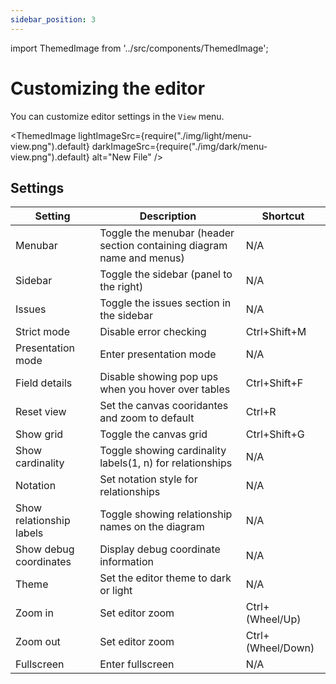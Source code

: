 ```yaml
---
sidebar_position: 3
---
```


import ThemedImage from '../src/components/ThemedImage';

# Customizing the editor

You can customize editor settings in the `View` menu.

<ThemedImage lightImageSrc={require("./img/light/menu-view.png").default} darkImageSrc={require("./img/dark/menu-view.png").default} alt="New File" />

## Settings

| Setting | Description | Shortcut |
| --- | --- | --- |
| Menubar | Toggle the menubar (header section containing diagram name and menus) | N/A |
| Sidebar | Toggle the sidebar (panel to the right) | N/A |
| Issues | Toggle the issues section in the sidebar | N/A |
| Strict mode | Disable error checking | Ctrl+Shift+M |
| Presentation mode | Enter presentation mode | N/A |
| Field details | Disable showing pop ups when you hover over tables | Ctrl+Shift+F |
| Reset view | Set the canvas cooridantes and zoom to default | Ctrl+R |
| Show grid | Toggle the canvas grid | Ctrl+Shift+G |
| Show cardinality | Toggle showing cardinality labels(1, n) for relationships | N/A |
| Notation | Set notation style for relationships | N/A |
| Show relationship labels | Toggle showing relationship names on the diagram | N/A |
| Show debug coordinates | Display debug coordinate information | N/A |
| Theme | Set the editor theme to dark or light | N/A |
| Zoom in | Set editor zoom | Ctrl+(Wheel/Up) |
| Zoom out | Set editor zoom | Ctrl+(Wheel/Down) |
| Fullscreen | Enter fullscreen | N/A |
